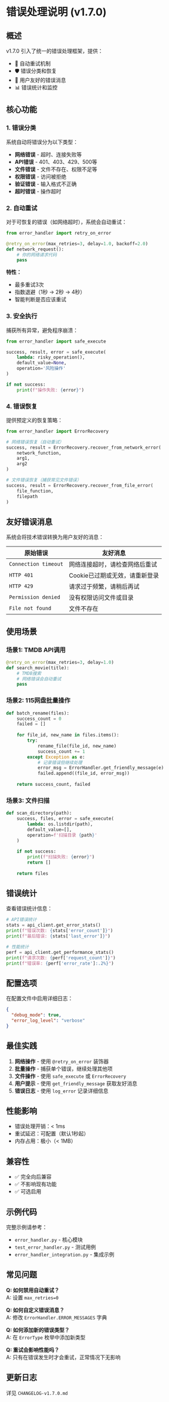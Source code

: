 # 错误处理说明 (v1.7.0)

## 概述

v1.7.0 引入了统一的错误处理框架，提供：
- 🔄 自动重试机制
- 🛡️ 错误分类和恢复
- 💬 用户友好的错误消息
- 📊 错误统计和监控

## 核心功能

### 1. 错误分类

系统自动将错误分为以下类型：
- **网络错误** - 超时、连接失败等
- **API错误** - 401、403、429、500等
- **文件错误** - 文件不存在、权限不足等
- **权限错误** - 访问被拒绝
- **验证错误** - 输入格式不正确
- **超时错误** - 操作超时

### 2. 自动重试

对于可恢复的错误（如网络超时），系统会自动重试：

```python
from error_handler import retry_on_error

@retry_on_error(max_retries=3, delay=1.0, backoff=2.0)
def network_request():
    # 你的网络请求代码
    pass
```

**特性：**
- 最多重试3次
- 指数退避（1秒 → 2秒 → 4秒）
- 智能判断是否应该重试

### 3. 安全执行

捕获所有异常，避免程序崩溃：

```python
from error_handler import safe_execute

success, result, error = safe_execute(
    lambda: risky_operation(),
    default_value=None,
    operation='风险操作'
)

if not success:
    print(f"操作失败: {error}")
```

### 4. 错误恢复

提供预定义的恢复策略：

```python
from error_handler import ErrorRecovery

# 网络错误恢复（自动重试）
success, result = ErrorRecovery.recover_from_network_error(
    network_function,
    arg1,
    arg2
)

# 文件错误恢复（捕获常见文件错误）
success, result = ErrorRecovery.recover_from_file_error(
    file_function,
    filepath
)
```

## 友好错误消息

系统会将技术错误转换为用户友好的消息：

| 原始错误 | 友好消息 |
|---------|---------|
| `Connection timeout` | 网络连接超时，请检查网络后重试 |
| `HTTP 401` | Cookie已过期或无效，请重新登录 |
| `HTTP 429` | 请求过于频繁，请稍后再试 |
| `Permission denied` | 没有权限访问文件或目录 |
| `File not found` | 文件不存在 |

## 使用场景

### 场景1: TMDB API调用

```python
@retry_on_error(max_retries=3, delay=1.0)
def search_movie(title):
    # TMDB搜索
    # 网络错误会自动重试
    pass
```

### 场景2: 115网盘批量操作

```python
def batch_rename(files):
    success_count = 0
    failed = []
    
    for file_id, new_name in files.items():
        try:
            rename_file(file_id, new_name)
            success_count += 1
        except Exception as e:
            # 记录错误但继续处理
            error_msg = ErrorHandler.get_friendly_message(e)
            failed.append((file_id, error_msg))
    
    return success_count, failed
```

### 场景3: 文件扫描

```python
def scan_directory(path):
    success, files, error = safe_execute(
        lambda: os.listdir(path),
        default_value=[],
        operation=f'扫描目录 {path}'
    )
    
    if not success:
        print(f"扫描失败: {error}")
        return []
    
    return files
```

## 错误统计

查看错误统计信息：

```python
# API错误统计
stats = api_client.get_error_stats()
print(f"错误次数: {stats['error_count']}")
print(f"最后错误: {stats['last_error']}")

# 性能统计
perf = api_client.get_performance_stats()
print(f"请求次数: {perf['request_count']}")
print(f"错误率: {perf['error_rate']:.2%}")
```

## 配置选项

在配置文件中启用详细日志：

```json
{
  "debug_mode": true,
  "error_log_level": "verbose"
}
```

## 最佳实践

1. **网络操作** - 使用 `@retry_on_error` 装饰器
2. **批量操作** - 捕获单个错误，继续处理其他项
3. **文件操作** - 使用 `safe_execute` 或 `ErrorRecovery`
4. **用户提示** - 使用 `get_friendly_message` 获取友好消息
5. **错误日志** - 使用 `log_error` 记录详细信息

## 性能影响

- 错误处理开销：< 1ms
- 重试延迟：可配置（默认1秒起）
- 内存占用：极小（< 1MB）

## 兼容性

- ✅ 完全向后兼容
- ✅ 不影响现有功能
- ✅ 可选启用

## 示例代码

完整示例请参考：
- `error_handler.py` - 核心模块
- `test_error_handler.py` - 测试用例
- `error_handler_integration.py` - 集成示例

## 常见问题

**Q: 如何禁用自动重试？**  
A: 设置 `max_retries=0`

**Q: 如何自定义错误消息？**  
A: 修改 `ErrorHandler.ERROR_MESSAGES` 字典

**Q: 如何添加新的错误类型？**  
A: 在 `ErrorType` 枚举中添加新类型

**Q: 重试会影响性能吗？**  
A: 只有在错误发生时才会重试，正常情况下无影响

## 更新日志

详见 `CHANGELOG-v1.7.0.md`
